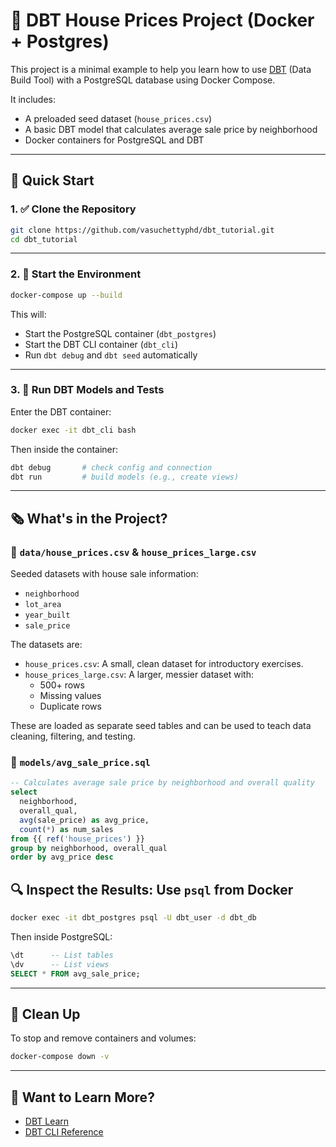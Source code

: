 # 🏡 DBT House Prices Project (Docker + Postgres)

This project is a minimal example to help you learn how to use [DBT](https://www.getdbt.com/) (Data Build Tool) with a PostgreSQL database using Docker Compose.

It includes:
- A preloaded seed dataset (`house_prices.csv`)
- A basic DBT model that calculates average sale price by neighborhood
- Docker containers for PostgreSQL and DBT

---

## 🚀 Quick Start

### 1. ✅ Clone the Repository

```bash
git clone https://github.com/vasuchettyphd/dbt_tutorial.git
cd dbt_tutorial
```

---

### 2. 🐳 Start the Environment

```bash
docker-compose up --build
```

This will:
- Start the PostgreSQL container (`dbt_postgres`)
- Start the DBT CLI container (`dbt_cli`)
- Run `dbt debug` and `dbt seed` automatically

---

### 3. 🧪 Run DBT Models and Tests

Enter the DBT container:

```bash
docker exec -it dbt_cli bash
```

Then inside the container:

```bash
dbt debug       # check config and connection
dbt run         # build models (e.g., create views)
```

---

## 🗞 What's in the Project?

### 📂 `data/house_prices.csv` & `house_prices_large.csv`

Seeded datasets with house sale information:

- `neighborhood`
- `lot_area`
- `year_built`
- `sale_price`

The datasets are:

- `house_prices.csv`: A small, clean dataset for introductory exercises.
- `house_prices_large.csv`: A larger, messier dataset with:
  - 500+ rows
  - Missing values
  - Duplicate rows

These are loaded as separate seed tables and can be used to teach data cleaning, filtering, and testing.

### 📂 `models/avg_sale_price.sql`

```sql
-- Calculates average sale price by neighborhood and overall quality
select
  neighborhood,
  overall_qual,
  avg(sale_price) as avg_price,
  count(*) as num_sales
from {{ ref('house_prices') }}
group by neighborhood, overall_qual
order by avg_price desc
```

## 🔍 Inspect the Results: Use `psql` from Docker

```bash
docker exec -it dbt_postgres psql -U dbt_user -d dbt_db
```

Then inside PostgreSQL:

```sql
\dt      -- List tables
\dv      -- List views
SELECT * FROM avg_sale_price;
```

---

## 🧹 Clean Up

To stop and remove containers and volumes:

```bash
docker-compose down -v
```

---

## 🧠 Want to Learn More?

- [DBT Learn](https://docs.getdbt.com/docs/introduction)
- [DBT CLI Reference](https://docs.getdbt.com/reference/dbt-cli)